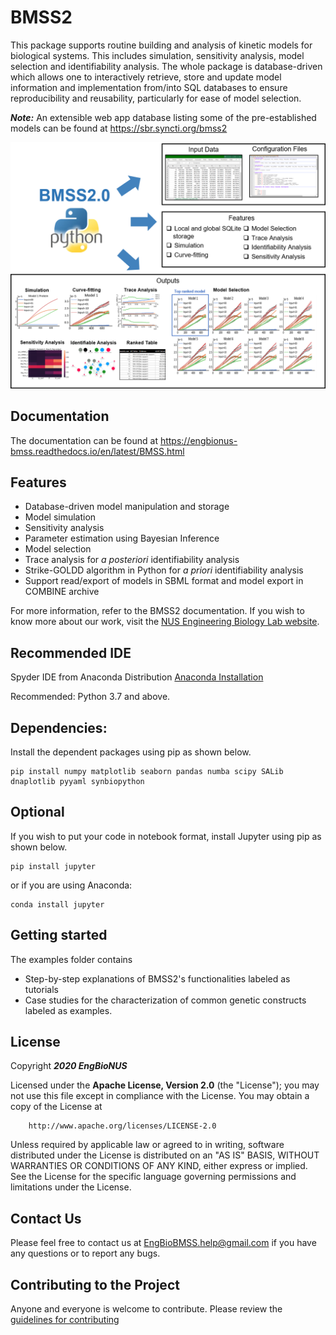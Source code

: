 # BMSS2
This package supports routine building and analysis of kinetic models for biological systems. This includes simulation, sensitivity analysis, model selection and identifiability analysis. The whole package is database-driven which allows one to interactively retrieve, store and update model information and implementation from/into SQL databases to ensure reproducibility and reusability, particularly for ease of model selection. 

__*Note:*__ An extensible web app database listing some of the pre-established models can be found at https://sbr.syncti.org/bmss2

![alt text](https://github.com/EngBioNUS/BMSS2/blob/master/BMSSDiagram.png?raw=true)

## Documentation
The documentation can be found at https://engbionus-bmss.readthedocs.io/en/latest/BMSS.html

## Features
* Database-driven model manipulation and storage 
* Model simulation
* Sensitivity analysis
* Parameter estimation using Bayesian Inference
* Model selection
* Trace analysis for _a_ _posteriori_ identifiability analysis
* Strike-GOLDD algorithm in Python for _a_ _priori_ identifiability analysis
* Support read/export of models in SBML format and model export in COMBINE archive

For more information, refer to the BMSS2 documentation. If you wish to know more about our work, visit the [NUS Engineering Biology Lab website](https://engbio.syncti.org).

## Recommended IDE
Spyder IDE from Anaconda Distribution [Anaconda Installation]

Recommended: Python 3.7 and above. 

## Dependencies: 
Install the dependent packages using pip as shown below.
```
pip install numpy matplotlib seaborn pandas numba scipy SALib dnaplotlib pyyaml synbiopython
```

## Optional
If you wish to put your code in notebook format, install Jupyter using pip as shown below.
```
pip install jupyter
```
or if you are using Anaconda:
```
conda install jupyter
```

[Anaconda Installation]: <https://www.anaconda.com/products/individual>

## Getting started
The examples folder contains 
* Step-by-step explanations of BMSS2's functionalities labeled as tutorials
* Case studies for the characterization of common genetic constructs labeled as examples. 

## License

Copyright __*2020 EngBioNUS*__

Licensed under the __Apache License, Version 2.0__ (the "License"); you may not use this file except in compliance with the License.
You may obtain a copy of the License at
```
    http://www.apache.org/licenses/LICENSE-2.0
```
Unless required by applicable law or agreed to in writing, software distributed under the License is distributed on an "AS IS" BASIS,
WITHOUT WARRANTIES OR CONDITIONS OF ANY KIND, either express or implied. See the License for the specific language governing permissions and limitations under the License.

## Contact Us
Please feel free to contact us at EngBioBMSS.help@gmail.com if you have any questions or to report any bugs.

[guidelines for contributing]: <https://github.com/EngBioNUS/BMSS2/blob/master/contributing.md>

## Contributing to the Project
Anyone and everyone is welcome to contribute. Please review the [guidelines for contributing]
